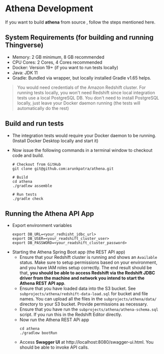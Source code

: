 # Athena Development

If you want to build **athena** from source , follow the steps mentioned here.

## System Requirements (for building and running Thingverse)

- Memory: 2 GB minimum, 8 GB recommended
- CPU Cores: 2 Cores, 4 Cores recommended
- Docker: Version 19+ (if you want to run tests locally)
- Java: JDK 11
- Gradle: Bundled via wrapper, but locally installed Gradle v1.65 helps.

> You would need credentials of the Amazon Redshift cluster. For running tests locally, you won't need Redshift since 
> local integration tests use a local PostgreSQL DB. You don't need to install PostgreSQL locally, just leave your
> Docker daemon running (the tests will automatically do the rest)

## Build and run tests
- The integration tests would require your Docker daemon to be running. (Install Docker Desktop locally and start it)
- Now issue the following commands in a terminal window to checkout code and build.

    ``` 
    # Checkout from GitHub
    git clone git@github.com:arunkpatra/athena.git
  
    # Build
    cd athena
    ./gradlew assemble
  
    # Run tests
    ./gradle check
    ```

## Running the Athena API App

- Export environment variables
    ``` 
    export DB_URL=<your_redhisht_jdbc_url>
    export DB_USER=<your_readshift_cluster_user>
    export DB_PASSWORD=<your_readshift_cluster_password>
    ``` 
- Starting the Athena Spring Boot app (the REST API app)
    * Ensure that your Redshift cluster is running and shows an `Available` status. Make sure to setup permissions based
    on your environment, and you have IAM roles setup correctly. The end result should be that, **you should be able to
    access Redshift via the Redshift JDBC driver from the machine and network you intend to start the Athena REST API app**.
    * Ensure that you have loaded data into the S3 bucket. See `subprojects/athena/redshift-data-load.sql` for bucket 
    and file names. You can upload all the files in the `subprojects/athena/data/` directory to your S3 bucket. 
    Provide permissions as necessary.
    * Ensure that you have run the `subprojects/athena/athena-schema.sql` script. If you run this in the Redshift Editor directly.
    * Now run the Athena REST APi app
        ``` 
        cd athena
        ./gradlew bootRun
        ```
    * Access **Swagger UI** at http://localhost:8080/swagger-ui.html. You should be able to invoke API calls.
